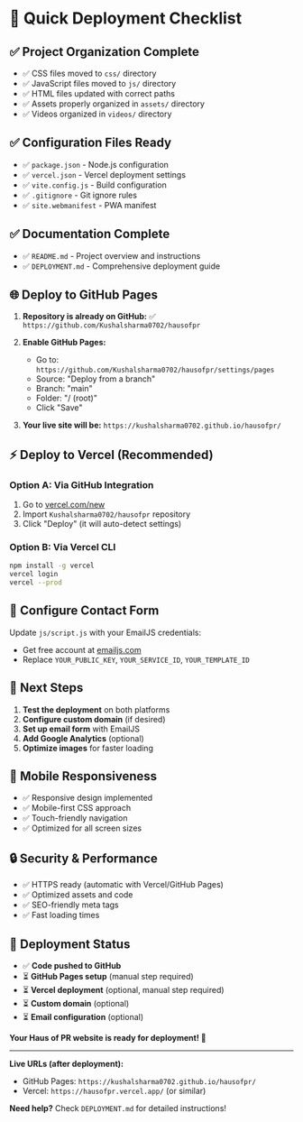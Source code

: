 # 🚀 Quick Deployment Checklist

## ✅ Project Organization Complete
- ✅ CSS files moved to `css/` directory
- ✅ JavaScript files moved to `js/` directory
- ✅ HTML files updated with correct paths
- ✅ Assets properly organized in `assets/` directory
- ✅ Videos organized in `videos/` directory

## ✅ Configuration Files Ready
- ✅ `package.json` - Node.js configuration
- ✅ `vercel.json` - Vercel deployment settings
- ✅ `vite.config.js` - Build configuration
- ✅ `.gitignore` - Git ignore rules
- ✅ `site.webmanifest` - PWA manifest

## ✅ Documentation Complete
- ✅ `README.md` - Project overview and instructions
- ✅ `DEPLOYMENT.md` - Comprehensive deployment guide

## 🌐 Deploy to GitHub Pages

1. **Repository is already on GitHub:** ✅ `https://github.com/Kushalsharma0702/hausofpr`

2. **Enable GitHub Pages:**
   - Go to: `https://github.com/Kushalsharma0702/hausofpr/settings/pages`
   - Source: "Deploy from a branch"
   - Branch: "main"
   - Folder: "/ (root)"
   - Click "Save"

3. **Your live site will be:** `https://kushalsharma0702.github.io/hausofpr/`

## ⚡ Deploy to Vercel (Recommended)

### Option A: Via GitHub Integration
1. Go to [vercel.com/new](https://vercel.com/new)
2. Import `Kushalsharma0702/hausofpr` repository
3. Click "Deploy" (it will auto-detect settings)

### Option B: Via Vercel CLI
```bash
npm install -g vercel
vercel login
vercel --prod
```

## 📧 Configure Contact Form
Update `js/script.js` with your EmailJS credentials:
- Get free account at [emailjs.com](https://emailjs.com)
- Replace `YOUR_PUBLIC_KEY`, `YOUR_SERVICE_ID`, `YOUR_TEMPLATE_ID`

## 🎯 Next Steps
1. **Test the deployment** on both platforms
2. **Configure custom domain** (if desired)
3. **Set up email form** with EmailJS
4. **Add Google Analytics** (optional)
5. **Optimize images** for faster loading

## 📱 Mobile Responsiveness
- ✅ Responsive design implemented
- ✅ Mobile-first CSS approach
- ✅ Touch-friendly navigation
- ✅ Optimized for all screen sizes

## 🔒 Security & Performance
- ✅ HTTPS ready (automatic with Vercel/GitHub Pages)
- ✅ Optimized assets and code
- ✅ SEO-friendly meta tags
- ✅ Fast loading times

## 🎉 Deployment Status
- ✅ **Code pushed to GitHub**
- ⏳ **GitHub Pages setup** (manual step required)
- ⏳ **Vercel deployment** (optional, manual step required)
- ⏳ **Custom domain** (optional)
- ⏳ **Email configuration** (optional)

**Your Haus of PR website is ready for deployment! 🚀**

---

**Live URLs (after deployment):**
- GitHub Pages: `https://kushalsharma0702.github.io/hausofpr/`
- Vercel: `https://hausofpr.vercel.app/` (or similar)

**Need help?** Check `DEPLOYMENT.md` for detailed instructions!
